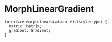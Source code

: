 # MorphLinearGradient

```
interface MorphLinearGradient FillStyle(type) {
  matrix: Matrix;
  gradient: Gradient;
}
```
